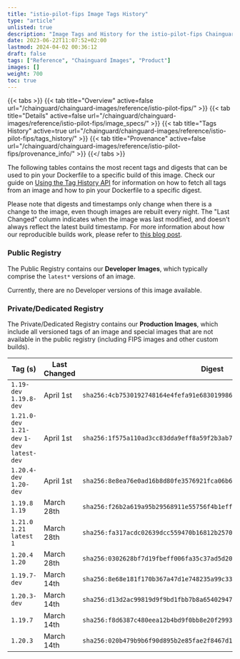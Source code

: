 ```yaml
---
title: "istio-pilot-fips Image Tags History"
type: "article"
unlisted: true
description: "Image Tags and History for the istio-pilot-fips Chainguard Image"
date: 2023-06-22T11:07:52+02:00
lastmod: 2024-04-02 00:36:12
draft: false
tags: ["Reference", "Chainguard Images", "Product"]
images: []
weight: 700
toc: true
---
```


{{< tabs >}}
{{< tab title="Overview" active=false url="/chainguard/chainguard-images/reference/istio-pilot-fips/" >}}
{{< tab title="Details" active=false url="/chainguard/chainguard-images/reference/istio-pilot-fips/image_specs/" >}}
{{< tab title="Tags History" active=true url="/chainguard/chainguard-images/reference/istio-pilot-fips/tags_history/" >}}
{{< tab title="Provenance" active=false url="/chainguard/chainguard-images/reference/istio-pilot-fips/provenance_info/" >}}
{{</ tabs >}}

The following tables contains the most recent tags and digests that can be used to pin your Dockerfile to a specific build of this image. Check our guide on [Using the Tag History API](/chainguard/chainguard-images/using-the-tag-history-api/) for information on how to fetch all tags from an image and how to pin your Dockerfile to a specific digest.

Please note that digests and timestamps only change when there is a change to the image, even though images are rebuilt every night. The "Last Changed" column indicates when the image was last modified, and doesn't always reflect the latest build timestamp. For more information about how our reproducible builds work, please refer to [this blog post](https://www.chainguard.dev/unchained/reproducing-chainguards-reproducible-image-builds).

### Public Registry
The Public Registry contains our **Developer Images**, which typically comprise the `latest*` versions of an image.

Currently, there are no Developer versions of this image available.

### Private/Dedicated Registry
The Private/Dedicated Registry contains our **Production Images**, which include all versioned tags of an image and special images that are not available in the public registry (including FIPS images and other custom builds).

| Tag (s)                                       | Last Changed | Digest                                                                    |
|-----------------------------------------------|--------------|---------------------------------------------------------------------------|
|  `1.19-dev` `1.19.8-dev`                      | April 1st    | `sha256:4cb7530192748164e4fefa91e683019986d391bf69e574845505a3bf813028fe` |
|  `1.21.0-dev` `1.21-dev` `1-dev` `latest-dev` | April 1st    | `sha256:1f575a110ad3cc83dda9eff8a59f2b3ab7c47addfe0e5e1932a00ebd0455116f` |
|  `1.20.4-dev` `1.20-dev`                      | April 1st    | `sha256:8e8ea76e0ad16b8d80fe3576921fca06b6cfbf745b7f7312a32f1010b65d15f8` |
|  `1.19.8` `1.19`                              | March 28th   | `sha256:f26b2a619a95b29568911e55756f4b1eff53b0b1492df9156a9b3c3b3cd780a9` |
|  `1.21.0` `1.21` `latest` `1`                 | March 28th   | `sha256:fa317acdc02639dcc559470b16812b25709bdd9f14af288d10b23c922db891a9` |
|  `1.20.4` `1.20`                              | March 28th   | `sha256:0302628bf7d19fbeff006fa35c37ad5d20463100995d8daaf7b427a13d6fa09c` |
|  `1.19.7-dev`                                 | March 14th   | `sha256:8e68e181f170b367a47d1e748235a99c3347ae43dd41341d90c9ba5753dfd0d6` |
|  `1.20.3-dev`                                 | March 14th   | `sha256:d13d2ac99819d9f9bd1fbb7b8a654029478401668952d2c60e63f663d83f21de` |
|  `1.19.7`                                     | March 14th   | `sha256:f8d6387c480eea12b4bd9f0bb8e20f2993e7a1f51344a77eb0d78e940ec3604e` |
|  `1.20.3`                                     | March 14th   | `sha256:020b479b9b6f90d895b2e85fae2f8467d11587b7ea27fd79c3953d91e8028743` |

